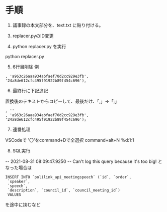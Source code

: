 # 手順

1. 議事録の本文部分を、text.txt に貼り付ける。

<!-- スクリプトで対応した
2. ページやフッタを削除する

例（下記の「3」の行を削除）

```
皆様にわかりやすく説明できて、かつ、それが御納得いただけることが非常に重要だと考
3
えております。
``` -->

3. replacer.pyのID変更
   
4. python replacer.py を実行

python replacer.py

5. 6行目削除
例

```
, 'a963c26aaa934abfaef70d2cc929e3fb', '24a8de612cfc495f91922b89f454c696'),
```

6. 最終行に下記追記

置換後のテキストからコピーして、最後だけ、「,」→「;」

```
, ''
, 'a963c26aaa934abfaef70d2cc929e3fb', '24a8de612cfc495f91922b89f454c696');
```

7. 連番処理

VSCodeで
'〇'をcommand+Dで全選択
command+alt+N
%d:1:1


8. SQL実行
   
-- 2021-08-31 08:09:47.9250
-- Can't log this query because it's too big!
となった場合は

```
INSERT INTO `polilink_api_meetingspeech` (`id`, `order`,
 `speaker`,
 `speech`,
 `description`, `council_id`, `council_meeting_id`)
 VALUES
 ```

 を途中に挟むなど
